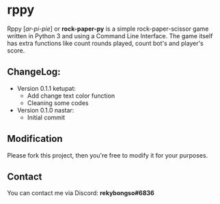 # rppy
 Rppy \[_ar-pi-pie_\] or __rock-paper-py__ is a simple rock-paper-scissor game written in Python 3 and using a Command Line Interface. The game itself has extra functions like count rounds played, count bot's and player's score. 

## ChangeLog:
- Version 0.1.1 ketupat:
  - Add change text color function
  - Cleaning some codes
- Version 0.1.0 nastar:
  - Initial commit
  
## Modification
Please fork this project, then you're free to modify it for your purposes.

## Contact
You can contact me via Discord: __rekybongso#6836__
